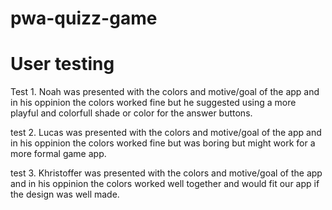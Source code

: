 # pwa-quizz-game 

# User testing

Test 1. Noah was presented with the colors and motive/goal of the app and in his oppinion the colors worked fine but he suggested using a more playful and colorfull shade or color for the answer buttons.

test 2. Lucas was presented with the colors and motive/goal of the app and in his oppinion the colors worked fine but was boring but might work for a more formal game app.

test 3. Khristoffer was presented with the colors and motive/goal of the app and in his oppinion the colors worked well together and would fit our app if the design was well made.